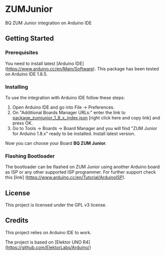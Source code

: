 # ZUMJunior
BQ ZUM Junior integration on Arduino IDE

## Getting Started

### Prerequisites

You need to install latest [Arduino IDE] (https://www.arduino.cc/en/Main/Software).
This package has been tested on Arduino IDE 1.8.5.

### Installing

To use the integration with Arduino IDE follow these steps:
1. Open Arduino IDE and go into File -> Preferences.
1. On "Additional Boards Manager URLs:" enter the link to [package_zumjunior_1_8_x_index.json](https://github.com/bq/ZUMJunior/releases/download/0.1.0/package_zumjunior_1_8_x_index.json) [right click here and copy link] and press OK.
1. Go to Tools -> Boards -> Board Manager and you will find "ZUM Junior for Arduino 1.8.x" ready to be installed. Install latest version.

Now you can choose your Board **BQ ZUM Junior**.

### Flashing Bootloader

The bootloader can be flashed on ZUM Junior using another Arduino board as ISP or any other supported ISP programmer.
For further support check this [link] (https://www.arduino.cc/en/Tutorial/ArduinoISP).

## License

This project is licensed under the GPL v3 license.

## Credits

This project relies on Arduino IDE to work.

The project is based on [Elektor UNO R4] (https://github.com/ElektorLabs/Arduino/) 